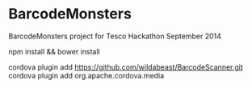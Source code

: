 BarcodeMonsters
===============

BarcodeMonsters project for Tesco Hackathon September 2014


npm install && bower install

cordova plugin add https://github.com/wildabeast/BarcodeScanner.git
cordova plugin add org.apache.cordova.media
